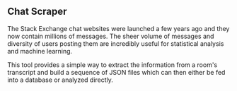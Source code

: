 ## Chat Scraper

The Stack Exchange chat websites were launched a few years ago and they now contain millions of messages. The sheer volume of messages and diversity of users posting them are incredibly useful for statistical analysis and machine learning.

This tool provides a simple way to extract the information from a room's transcript and build a sequence of JSON files which can then either be fed into a database or analyzed directly.
